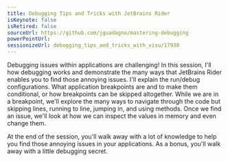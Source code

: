 ```yaml
---
title: Debugging Tips and Tricks with JetBrains Rider
isKeynote: false
isRetired: false
sourceUrl: https://github.com/jguadagno/mastering-debugging
powerPointUrl:
sessionizeUrl: debugging_tips_and_tricks_with_visu/17930
---
```

Debugging issues within applications are challenging! In this session, I'll how debugging works and demonstrate the many ways that JetBrains Rider enables you to find those annoying issues. I'll explain the run/debug configurations. What application breakpoints are and to make them conditional, or how breakpoints can be skipped altogether. While we are in a breakpoint, we'll explore the many ways to navigate through the code but skipping lines, running to line, jumping in, and using methods. Once we find an issue, we'll look at how we can inspect the values in memory and even change them.

At the end of the session, you'll walk away with a lot of knowledge to help you find those annoying issues in your applications. As a bonus, you'll walk away with a little debugging secret.